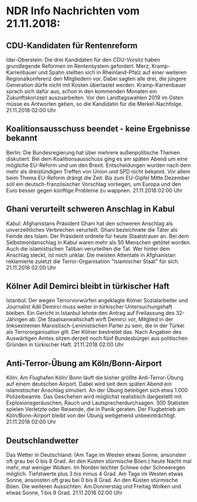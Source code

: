 # NDR Info Nachrichten vom 21.11.2018:


## CDU-Kandidaten für Rentenreform
Idar-Oberstein:	Die drei Kandidaten für den CDU-Vorsitz haben grundlegende Reformen im Rentensystem gefordert. Merz, Kramp-Karrenbauer und Spahn stellten sich in Rheinland-Pfalz auf einer weiteren Regionalkonferenz den Mitgliedern vor. Dabei sagten alle drei, die jüngere Generation dürfe nicht mit Kosten überlastet werden. Kramp-Karrenbauer sprach sich dafür aus, schon in den kommenden Monaten ein Zukunftskonzept auszuarbeiten. Vor den Landtagswahlen 2019 im Osten müsse es Antworten geben, so die Kandidatin für die Merkel-Nachfolge. 21.11.2018 02:00 Uhr 

## Koalitionsausschuss beendet - keine Ergebnisse bekannt
Berlin: Die Bundesregierung hat über mehrere außenpolitische Themen diskutiert. Bei dem Koalitionsausschuss ging es am späten Abend um eine mögliche EU-Reform und um den Brexit. Entscheidungen wurden nach dem mehr als dreistündigen Treffen von Union und SPD nicht bekannt. Vor allem beim Thema EU-Reform drängt die Zeit: Bis zum EU-Gipfel Mitte Dezember soll ein deutsch-französischer Vorschlag vorliegen, um Europa und den Euro besser gegen künftige Probleme zu wappnen. 21.11.2018 02:00 Uhr 

## Ghani verurteilt schweren Anschlag in Kabul
Kabul:	Afghanistans Präsident Ghani hat den schweren Anschlag als unverzeihliches Verbrechen verurteilt. Ghani bezeichnete die Täter als Feinde des Islam. Der Präsident ordnete für heute Staatstrauer an. Bei dem Selbstmordanschlag in Kabul waren mehr als 50 Menschen getötet worden. Auch die islamistischen Taliban verurteilten die Tat. Wer hinter dem Anschlag steckt, ist noch unklar. Die meisten Attentate in Afghanistan reklamierte zuletzt die Terror-Organisation "Islamischer Staat" für sich. 21.11.2018 02:00 Uhr 

## Kölner Adil Demirci bleibt in türkischer Haft
Istanbul: Der wegen Terrorvorwürfen angeklagte Kölner Sozialarbeiter und Journalist Adil Demirci muss weiter in türkischer Untersuchungshaft bleiben. Ein Gericht in Istanbul lehnte den Antrag auf Freilassung des 32-Jährigen ab. Die Staatsanwaltschaft wirft Demirci vor, Mitglied in der linksextremen Marxistisch-Leninistischen Partei zu sein, die in der Türkei als Terrororganisation gilt. Der Kölner bestreitet das. Nach Angaben des Auswärtigen Amtes sitzen derzeit noch fünf Bundesbürger aus politischen Gründen in türkischer Haft. 21.11.2018 02:00 Uhr 

## Anti-Terror-Übung am Köln/Bonn-Airport
Köln: Am Flughafen Köln/ Bonn läuft die bisher größte Anti-Terror-Übung auf einem deutschen Airport. Dabei wird seit dem späten Abend ein islamistischer Anschlag simuliert. An der Übung beteiligen sich etwa 1.000 Polizeibeamte. Das Geschehen wird möglichst realistisch dargestellt mit Explosionsgeräuschen, Rauch und Lautsprecherdurchsagen. 300 Statisten spielen Verletzte oder Reisende, die in Panik geraten. Der Flugbetrieb am Köln/Bonn-Airport bleibt von der Übung weitgehend unbeeinträchtigt. 21.11.2018 02:00 Uhr 

## Deutschlandwetter
Das Wetter in Deutschland:
(Am Tage im Westen etwas Sonne, ansonsten oft grau bei 0 bis 8 Grad. An den Küsten stürmische Böen.) heute Nacht mal mehr, mal weniger Wolken. Im Norden leichter Schnee oder Schneeregen möglich. Tiefstwerte plus 3 bis minus 4 Grad. Am Tage im Westen etwas Sonne, ansonsten oft grau bei 0 bis 8 Grad. An den Küsten stürmische Böen. Die weiteren Aussichten: Am Donnerstag und Freitag Wolken und etwas Sonne, 1 bis 9 Grad. 21.11.2018 02:00 Uhr 
